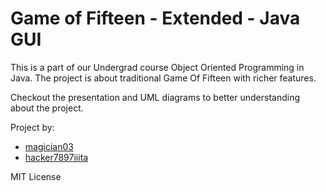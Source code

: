 # Game of Fifteen - Extended - Java GUI

This is a part of our Undergrad course Object Oriented Programming in Java. The project is about traditional
Game Of Fifteen with richer features.

Checkout the presentation and UML diagrams to better understanding about the project.

Project by:
* [magician03](https://github.com/magician03)
* [hacker7897iiita](https://github.com/hacker7897iiita)

MIT License
